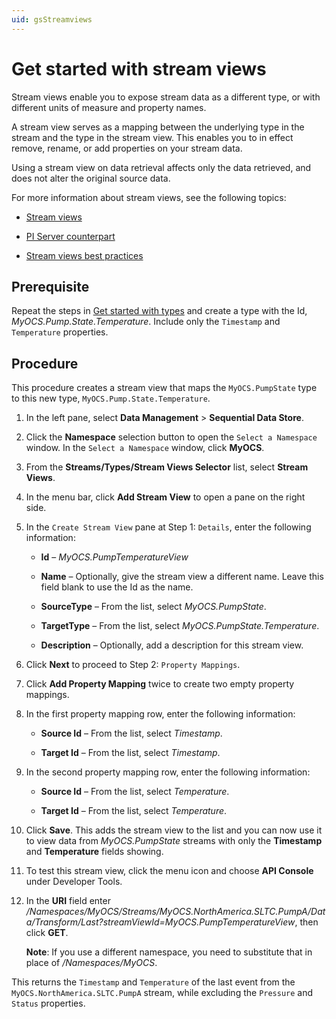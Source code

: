 ```yaml
---
uid: gsStreamviews
---
```


# Get started with stream views

Stream views enable you to expose stream data as a different type, or with different units of measure and property names. 

A stream view serves as a mapping between the underlying type in the stream and the type in the stream view. This enables you to in effect remove, rename, or add properties on your stream data. 

Using a stream view on data retrieval affects only the data retrieved, and does not alter the original source data.
 
For more information about stream views, see the following topics:

- [Stream views](xref:ccStreamviews)

- [PI Server counterpart](xref:ccStreamviews#streamviews-pi-server)

- [Stream views best practices](xref:ccStreamviews#streamviews-bestpractices)

## Prerequisite

Repeat the steps in [Get started with types](xref:gsTypes) and create a type with the Id, *MyOCS.Pump.State.Temperature*. Include only the `Timestamp` and `Temperature` properties. 

## Procedure

This procedure creates a stream view that maps the `MyOCS.PumpState` type to this new type, `MyOCS.Pump.State.Temperature`.

1. In the left pane, select **Data Management** > **Sequential Data Store**.

1. Click the **Namespace** selection button to open the `Select a Namespace` window. In the `Select a Namespace` window, click **MyOCS**. 

1. From the **Streams/Types/Stream Views Selector** list, select **Stream Views**.

1. In the menu bar, click **Add Stream View** to open a pane on the right side.

1. In the `Create Stream View` pane at Step 1: `Details`, enter the following information:

   - **Id** &ndash; *MyOCS.PumpTemperatureView*

   - **Name** &ndash; Optionally, give the stream view a different name. Leave this field blank to use the Id as the name.

   - **SourceType** &ndash; From the list, select *MyOCS.PumpState*.

   - **TargetType** &ndash; From the list, select *MyOCS.PumpState.Temperature*.

   - **Description** &ndash; Optionally, add a description for this stream view.
   
1. Click **Next** to proceed to Step 2: `Property Mappings`.

1. Click **Add Property Mapping** twice to create two empty property mappings.

1. In the first property mapping row, enter the following information:

   - **Source Id** &ndash; From the list, select *Timestamp*.

   - **Target Id** &ndash; From the list, select *Timestamp*.

1. In the second property mapping row, enter the following information:

   - **Source Id** &ndash; From the list, select *Temperature*.

   - **Target Id** &ndash; From the list, select *Temperature*.

1. Click **Save**. This adds the stream view to the list and you can now use it to view data from *MyOCS.PumpState* streams with only the **Timestamp** and **Temperature** fields showing.

1. To test this stream view, click the menu icon and choose **API Console** under Developer Tools.

1. In the **URI** field enter */Namespaces/MyOCS/Streams/MyOCS.NorthAmerica.SLTC.PumpA/Data/Transform/Last?streamViewId=MyOCS.PumpTemperatureView*, then click **GET**. 

   **Note**: If you use a different namespace, you need to substitute that in place of */Namespaces/MyOCS*.

This returns the `Timestamp` and `Temperature` of the last event from the `MyOCS.NorthAmerica.SLTC.PumpA` stream, while excluding the `Pressure` and `Status` properties.
